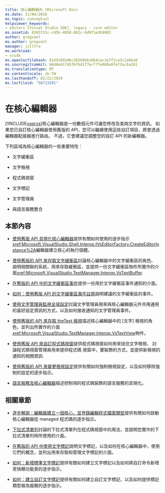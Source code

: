 ```yaml
---
title: 核心編輯器內 |Microsoft Docs
ms.date: 11/04/2016
ms.topic: conceptual
helpviewer_keywords:
- editors [Visual Studio SDK], legacy - core editor
ms.assetid: 8265f31c-c45b-4858-882c-6d9f1e3b9083
author: gregvanl
ms.author: gregvanl
manager: jillfra
ms.workload:
- vssdk
ms.openlocfilehash: 81d91603d6c365946b1064cac3a7f1ca3c1e6ba8
ms.sourcegitcommit: b0d8e61745f67bd1f7ecf7fe080a0fe73ac6a181
ms.translationtype: MT
ms.contentlocale: zh-TW
ms.lasthandoff: 02/22/2019
ms.locfileid: "56713291"
---
```

# <a name="inside-the-core-editor"></a>在核心編輯器
[!INCLUDE[vsprvs](../code-quality/includes/vsprvs_md.md)]核心編輯器是一份數個元件可讓您修改及查詢文字的資訊。 如果您已自訂核心編輯器使用舊版的 API，您可以繼續使用這些自訂項目，將會透過編輯器配接器進行路由。 不過，它會建議您調整您的自訂 API 的新編輯器。

 下列區域為核心編輯器的一些重要特性：

-   文字緩衝區

-   文字檢視

-   程式碼視窗

-   文字標記

-   文字管理員

-   與語言服務整合

## <a name="in-this-section"></a>本節內容
- [使用舊版 API 具現化核心編輯器](../extensibility/instantiating-the-core-editor-by-using-the-legacy-api.md)提供有關如何使用的逐步指示<xref:Microsoft.VisualStudio.Shell.Interop.IVsEditorFactory.CreateEditorInstance%2A>編輯器建立核心的執行個體。

- [使用舊版的 API 來存取文字緩衝區](../extensibility/accessing-the-text-buffer-by-using-the-legacy-api.md)討論核心編輯器中的文字緩衝區的角色、 說明相關聯的系統，用來存取緩衝區，並提供一份文字緩衝區物件所實作的介面<xref:Microsoft.VisualStudio.TextManager.Interop.VsTextBuffer>.

- [在舊版的 API 中的文字緩衝區事件](../extensibility/text-buffer-events-in-the-legacy-api.md)提供一份用於文字緩衝區事件通知的介面。

- [如何：使用舊版 API 的文字緩衝區事件註冊](../extensibility/how-to-register-for-text-buffer-events-with-the-legacy-api.md)說明建議的文字緩衝區的事件。

- [使用文字管理員監視全域設定](../extensibility/using-the-text-manager-to-monitor-global-settings.md)討論文字管理員用來與核心編輯器元件共用通用的喜好設定資訊的方式，以及如何接收通知的文字管理員事件。

- [使用舊版的 API 來存取 theText 檢視](../extensibility/accessing-thetext-view-by-using-the-legacy-api.md)描述核心編輯器中的 [文字] 檢視的角色，並列出所實作的介面<xref:Microsoft.VisualStudio.TextManager.Interop.VsTextView>物件。

- [使用舊版 API 來自訂程式碼視窗](../extensibility/customizing-code-windows-by-using-the-legacy-api.md)提供程式碼視窗如何用來括住文字檢視、 討論程式碼視窗管理員用來提供程式碼 視窗中，要裝飾的方式，並提供新檢視的通知的相關資訊.

- [使用舊版的 API 來變更檢視設定](../extensibility/changing-view-settings-by-using-the-legacy-api.md)提供有關如何強制檢視設定，以及如何移除強制的設定的逐步指示。

- [語言服務及核心編輯器](../extensibility/language-services-and-the-core-editor.md)描述控制項的程式碼裝飾的語言服務的具現化。

## <a name="related-sections"></a>相關章節
- [逐步解說：編輯器建立一個核心，並登錄編輯程式檔案類型](../extensibility/walkthrough-creating-a-core-editor-and-registering-an-editor-file-type.md)提供有關如何啟動核心編輯器從 managed 程式碼的逐步指示。

- [下拉式清單列](../extensibility/drop-down-bar.md)討論的下拉式清單列在程式碼視窗中的用法，並說明您實作的下拉式清單列時所使用的介面。

- [在舊版的 API 中使用文字標記](../extensibility/using-text-markers-with-the-legacy-api.md)說明文字標記，以及如何在核心編輯器中，使用它們的概念，並列出用來存取和管理文字標記的介面。

- [如何：新增標準文字標記](../extensibility/how-to-add-standard-text-markers.md)提供有關如何建立文字標記以及如何將自訂命令新增至快顯功能表的逐步指示。

- [如何：建立自訂文字標記](../extensibility/how-to-create-custom-text-markers.md)提供有關如何建立自訂文字標記，以及如何提供標記類型做為服務的逐步指示。